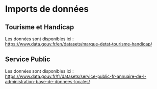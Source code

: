 # Imports de données

## Tourisme et Handicap

Les données sont disponibles ici : https://www.data.gouv.fr/en/datasets/marque-detat-tourisme-handicap/

## Service Public

Les données sont disponibles ici : https://www.data.gouv.fr/fr/datasets/service-public-fr-annuaire-de-l-administration-base-de-donnees-locales/

